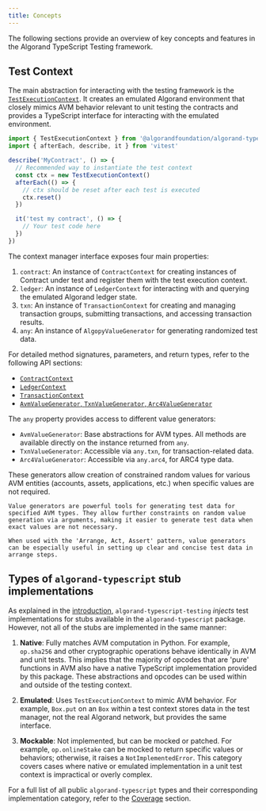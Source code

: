 ```yaml
---
title: Concepts
---
```


The following sections provide an overview of key concepts and features in the Algorand TypeScript Testing framework.

## Test Context

The main abstraction for interacting with the testing framework is the [`TestExecutionContext`](../api#contexts). It creates an emulated Algorand environment that closely mimics AVM behavior relevant to unit testing the contracts and provides a TypeScript interface for interacting with the emulated environment.

```typescript
import { TestExecutionContext } from '@algorandfoundation/algorand-typescript-testing'
import { afterEach, describe, it } from 'vitest'

describe('MyContract', () => {
  // Recommended way to instantiate the test context
  const ctx = new TestExecutionContext()
  afterEach(() => {
    // ctx should be reset after each test is executed
    ctx.reset()
  })

  it('test my contract', () => {
    // Your test code here
  })
})
```

The context manager interface exposes four main properties:

1. `contract`: An instance of `ContractContext` for creating instances of Contract under test and register them with the test execution context.
1. `ledger`: An instance of `LedgerContext` for interacting with and querying the emulated Algorand ledger state.
1. `txn`: An instance of `TransactionContext` for creating and managing transaction groups, submitting transactions, and accessing transaction results.
1. `any`: An instance of `AlgopyValueGenerator` for generating randomized test data.

For detailed method signatures, parameters, and return types, refer to the following API sections:

- [`ContractContext`](../code/subcontexts/contract-context/classes/ContractContext)
- [`LedgerContext`](../code/subcontexts/ledger-context/classes/LedgerContext)
- [`TransactionContext`](../code/subcontexts/transaction-context/classes/TransactionContext)
- [`AvmValueGenerator`, `TxnValueGenerator`, `Arc4ValueGenerator`](../api)

The `any` property provides access to different value generators:

- `AvmValueGenerator`: Base abstractions for AVM types. All methods are available directly on the instance returned from `any`.
- `TxnValueGenerator`: Accessible via `any.txn`, for transaction-related data.
- `Arc4ValueGenerator`: Accessible via `any.arc4`, for ARC4 type data.

These generators allow creation of constrained random values for various AVM entities (accounts, assets, applications, etc.) when specific values are not required.

```{hint}
Value generators are powerful tools for generating test data for specified AVM types. They allow further constraints on random value generation via arguments, making it easier to generate test data when exact values are not necessary.

When used with the 'Arrange, Act, Assert' pattern, value generators can be especially useful in setting up clear and concise test data in arrange steps.

```

## Types of `algorand-typescript` stub implementations

As explained in the [introduction](index), `algorand-typescript-testing` _injects_ test implementations for stubs available in the `algorand-typescript` package. However, not all of the stubs are implemented in the same manner:

1. **Native**: Fully matches AVM computation in Python. For example, `op.sha256` and other cryptographic operations behave identically in AVM and unit tests. This implies that the majority of opcodes that are 'pure' functions in AVM also have a native TypeScript implementation provided by this package. These abstractions and opcodes can be used within and outside of the testing context.

2. **Emulated**: Uses `TestExecutionContext` to mimic AVM behavior. For example, `Box.put` on an `Box` within a test context stores data in the test manager, not the real Algorand network, but provides the same interface.

3. **Mockable**: Not implemented, but can be mocked or patched. For example, `op.onlineStake` can be mocked to return specific values or behaviors; otherwise, it raises a `NotImplementedError`. This category covers cases where native or emulated implementation in a unit test context is impractical or overly complex.

For a full list of all public `algorand-typescript` types and their corresponding implementation category, refer to the [Coverage](../coverage) section.